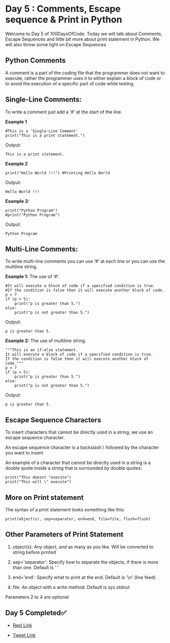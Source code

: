 # Day 5 : Comments, Escape sequence & Print in Python

Welcome to Day 5 of 100DaysOfCode. Today we will talk about Comments, Escape Sequences and little bit more about print statement in Python. We will also throw some light on Escape Sequences

## Python Comments

A comment is a part of the coding file that the programmer does not want to execute, rather the programmer uses it to either explain a block of code or to avoid the execution of a specific part of code while testing.

## Single-Line Comments:

To write a comment just add a ‘#’ at the start of the line.

**Example 1**
```
#This is a 'Single-Line Comment'
print("This is a print statement.")
```

Output:
```
This is a print statement.
```

**Example 2**
```
print("Hello World !!!") #Printing Hello World
```
Output:
```
Hello World !!!
```

**Example 3:**
```
print("Python Program")
#print("Python Program")
```
Output:
```
Python Program
```

## Multi-Line Comments:

To write multi-line comments you can use ‘#’ at each line or you can use the multiline string.

**Example 1:** The use of ‘#’.
```
#It will execute a block of code if a specified condition is true.
#If the condition is false then it will execute another block of code.
p = 7
if (p > 5):
    print("p is greater than 5.")
else:
    print("p is not greater than 5.")
```
Output:
```
p is greater than 5.
```

**Example 2:** The use of multiline string.

```
"""This is an if-else statement.
It will execute a block of code if a specified condition is true.
If the condition is false then it will execute another block of code."""
p = 7
if (p > 5):
    print("p is greater than 5.")
else:
    print("p is not greater than 5.")
```
Output:
```
p is greater than 5.
```

## Escape Sequence Characters

To insert characters that cannot be directly used in a string, we use an escape sequence character.

An escape sequence character is a backslash \ followed by the character you want to insert.

An example of a character that cannot be directly used in a string is a double quote inside a string that is surrounded by double quotes:

```
print("This doesnt "execute")
print("This will \" execute")
```

## More on Print statement
 The syntax of a print statement looks something like this:

```
print(object(s), sep=separator, end=end, file=file, flush=flush)
```

## Other Parameters of Print Statement

1. object(s): Any object, and as many as you like. Will be converted to string before printed

2. sep='separator': Specify how to separate the objects, if there is more than one. Default is ' '

3. end='end': Specify what to print at the end. Default is '\n' (line feed)

4. file: An object with a write method. Default is sys.stdout

Parameters 2 to 4 are optional

## Day 5 Completed✅ 

* [Repl Link](https://replit.com/@kishanrajput23/05-Day5-Comments-and-Print)

* [Tweet Link](https://twitter.com/kishan_rajput23/status/1598717060280119297?s=20&t=U1vx-x-IoKa4u_t_eDYPlg)
